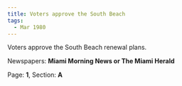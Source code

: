 ```yaml
---  
title: Voters approve the South Beach  
tags:  
  - Mar 1980  
---  
```

  
Voters approve the South Beach renewal plans.  
  
Newspapers: **Miami Morning News or The Miami Herald**  
  
Page: **1**, Section: **A** 
